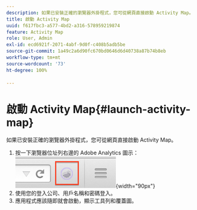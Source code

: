 ```yaml
---
description: 如果已安裝正確的瀏覽器外掛程式，您可從網頁直接啟動 Activity Map。
title: 啟動 Activity Map
uuid: f617fbc3-a577-4bd2-a316-578959219874
feature: Activity Map
role: User, Admin
exl-id: ecd6921f-2071-4abf-9d0f-c408b5adb5be
source-git-commit: 1a49c2a6d90fc670bd0646d6d40738a87b74b8eb
workflow-type: tm+mt
source-wordcount: '73'
ht-degree: 100%

---
```



# 啟動 Activity Map{#launch-activity-map}

如果已安裝正確的瀏覽器外掛程式，您可從網頁直接啟動 Activity Map。

1. 按一下瀏覽器位址列右邊的 Adobe Analytics 圖示：\
   ![](assets/an_icon.png){width="90px"}
1. 使用您的登入公司、用戶名稱和密碼登入。
1. 應用程式應該隨即就會啟動，顯示工具列和覆蓋圖。
